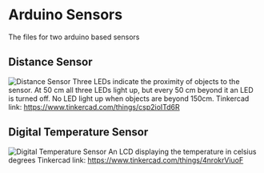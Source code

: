 # Arduino Sensors
The files for two arduino based sensors

## Distance Sensor
![Distance Sensor](https://github.com/Alshaiban1/Arduino_Sensors/assets/139134530/c4c342d2-8bdc-4fe9-aa7b-cadd7590c0e9)
Three LEDs indicate the proximity of objects to the sensor.
At 50 cm all three LEDs light up, but every 50 cm beyond it an LED is turned off. No LED light up when objects are beyond 150cm.
Tinkercad link: https://www.tinkercad.com/things/csp2ioITd6R

## Digital Temperature Sensor
![Digital Temperature Sensor](https://github.com/Alshaiban1/Arduino_Sensors/assets/139134530/0e1d9da5-d2ed-4083-accc-2db39231691f)
An LCD displaying the temperature in celsius degrees
Tinkercad link: https://www.tinkercad.com/things/4nrokrViuoF
